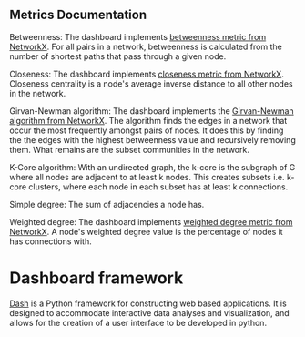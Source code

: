 ## Metrics Documentation

Betweenness: 
The dashboard implements [betweenness metric from NetworkX](https://networkx.github.io/documentation/networkx-1.10/reference/generated/networkx.algorithms.centrality.betweenness_centrality.html).  For all pairs in a network, betweenness is calculated from the number of shortest paths that pass through a given node.  

Closeness: 
The dashboard implements [closeness metric from NetworkX](https://networkx.github.io/documentation/networkx-1.10/reference/generated/networkx.algorithms.centrality.closeness_centrality.html).  Closeness centrality is a node's average inverse distance to all other nodes in the network.

Girvan-Newman algorithm:
The dashboard implements the [Girvan-Newman algorithm from NetworkX](https://networkx.github.io/documentation/stable/reference/algorithms/generated/networkx.algorithms.community.centrality.girvan_newman.html).  The algorithm finds the edges in a network that occur the most frequently amongst pairs of nodes.  It does this by finding the the edges with the highest betweenness value and recursively removing them.  What remains are the subset communities in the network. 

K-Core algorithm: 
With an undirected graph, the k-core is the subgraph of G where all nodes are adjacent to at least k nodes.  This creates subsets i.e. k-core clusters, where each node in each subset has at least k connections.

Simple degree: 
The sum of adjacencies a node has.

Weighted degree:
The dashboard implements [weighted degree metric from NetworkX](https://networkx.github.io/documentation/networkx-1.9/reference/generated/networkx.algorithms.centrality.degree_centrality.html).  A node's weighted degree value is the percentage of nodes it has connections with.

# Dashboard framework

[Dash](https://dash.plotly.com/introduction) is a Python framework for constructing web based applications.  It is designed to accommodate interactive data analyses and visualization, and allows for the creation of a user interface to be developed in python.   

